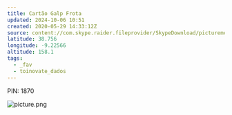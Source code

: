 ```yaml
---
title: Cartão Galp Frota
updated: 2024-10-06 10:51
created: 2020-05-29 14:33:12Z
source: content://com.skype.raider.fileprovider/SkypeDownload/picturemessage_4n15uwqj.uq4.png
latitude: 38.756
longitude: -9.22566
altitude: 158.1
tags:
  - _fav
  - toinovate_dados
---
```


PIN: 1870

![picture.png](picture.png)